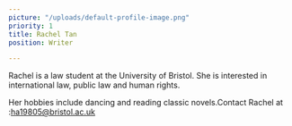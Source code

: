 ```yaml
---
picture: "/uploads/default-profile-image.png"
priority: 1
title: Rachel Tan
position: Writer

---
```

Rachel is a law student at the University of Bristol. She is interested in international law, public law and human rights.

Her hobbies include dancing and reading classic novels.Contact Rachel at :[ha19805@bristol.ac.uk](mailto:ha19805@bristol.ac.uk)